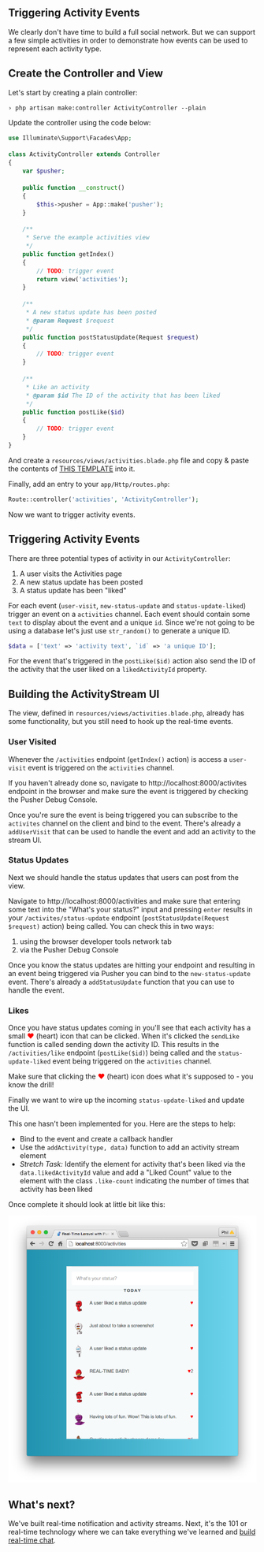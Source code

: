 ## Triggering Activity Events

We clearly don't have time to build a full social network. But we can support a few simple activities in order to demonstrate how events can be used to represent each activity type.

## Create the Controller and View

<i class="fa fa-rocket fa-2"></i> Let's start by creating a plain controller:

```
› php artisan make:controller ActivityController --plain
```

<i class="fa fa-rocket fa-2"></i> Update the controller using the code below:

```php
use Illuminate\Support\Facades\App;

class ActivityController extends Controller
{
    var $pusher;

    public function __construct()
    {
        $this->pusher = App::make('pusher');
    }

    /**
     * Serve the example activities view
     */
    public function getIndex()
    {
        // TODO: trigger event
        return view('activities');
    }

    /**
     * A new status update has been posted
     * @param Request $request
     */
    public function postStatusUpdate(Request $request)
    {
        // TODO: trigger event
    }

    /**
     * Like an activity
     * @param $id The ID of the activity that has been liked
     */
    public function postLike($id)
    {
        // TODO: trigger event
    }
}
```

<i class="fa fa-rocket fa-2"></i> And create a `resources/views/activities.blade.php` file and copy & paste the contents of [THIS TEMPLATE](#) into it.

<i class="fa fa-rocket fa-2"></i> Finally, add an entry to your `app/Http/routes.php`:

```php
Route::controller('activities', 'ActivityController');
```

Now we want to trigger activity events.

## Triggering Activity Events

There are three potential types of activity in our `ActivityController`:

1. A user visits the Activities page
2. A new status update has been posted
3. A status update has been "liked"

<i class="fa fa-rocket fa-2"></i> For each event (`user-visit`, `new-status-update` and `status-update-liked`) trigger an event on a `activities` channel. Each event should contain some `text` to display about the event and a unique `id`. Since we're not going to be using a database let's just use `str_random()` to generate a unique ID.

```php
$data = ['text' => 'activity text', `id` => 'a unique ID'];
```

<i class="fa fa-rocket fa-2"></i> For the event that's triggered in the `postLike($id)` action also send the ID of the activity that the user liked on a `likedActivityId` property.

## Building the ActivityStream UI

The view, defined in `resources/views/activities.blade.php`, already has some functionality, but you still need to hook up the real-time events.

### User Visited

Whenever the `/activities` endpoint (`getIndex()` action) is access a `user-visit` event is triggered on the `activities` channel. 

<i class="fa fa-rocket fa-2"></i> If you haven't already done so, navigate to http://localhost:8000/activites endpoint in the browser and make sure the event is triggered by checking the Pusher Debug Console.

<i class="fa fa-rocket fa-2"></i> Once you're sure the event is being triggered you can subscribe to the `activites` channel on the client and bind to the event. There's already a `addUserVisit` that can be used to handle the event and add an activity to the stream UI.

### Status Updates

Next we should handle the status updates that users can post from the view.

<i class="fa fa-rocket fa-2"></i> Navigate to http://localhost:8000/activities and make sure that entering some text into the "What's your status?" input and pressing `enter` results in your `/activites/status-update` endpoint (`postStatusUpdate(Request $request)` action) being called. You can check this in two ways:

1. using the browser developer tools network tab
2. via the Pusher Debug Console

<i class="fa fa-rocket fa-2"></i> Once you know the status updates are hitting your endpoint and resulting in an event being triggered via Pusher you can bind to the `new-status-update` event. There's already a `addStatusUpdate` function that you can use to handle the event.

### Likes

Once you have status updates coming in you'll see that each activity has a small <span style="color:red;">&hearts;</span> (heart) icon that can be clicked. When it's clicked the `sendLike` function is called sending down the activity ID. This results in the `/activities/like` endpoint (`postLike($id)`) being called and the `status-update-liked` event being triggered on the `activities` channel.

<i class="fa fa-rocket fa-2"></i> Make sure that clicking the <span style="color:red;">&hearts;</span> (heart) icon does what it's supposed to - you know the drill!

Finally we want to wire up the incoming `status-update-liked` and update the UI. 

<i class="fa fa-rocket fa-2"></i> This one hasn't been implemented for you. Here are the steps to help:

* Bind to the event and create a callback handler
* Use the `addActivity(type, data)` function to add an activity stream element
* *Stretch Task:* Identify the element for activity that's been liked via the `data.likedActivityId` value and add a "Liked Count" value to the element with the class `.like-count` indicating the number of times that activity has been liked

Once complete it should look at little bit like this:

![Activity Streams workshop example](/assets/img/activity-streams-screenshot.png)

## What's next?

We've built real-time notification and activity streams. Next, it's the 101 or real-time technology where we can take everything we've learned and [build real-time chat](../chat).
